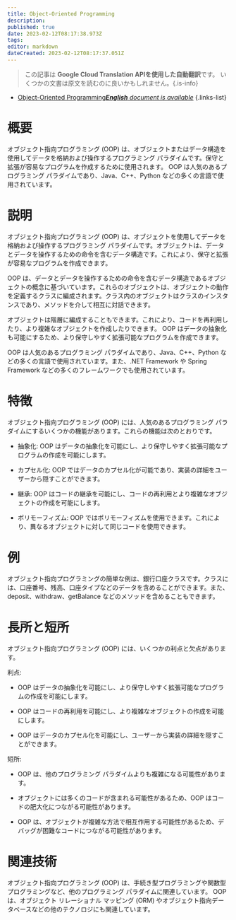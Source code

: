 ```yaml
---
title: Object-Oriented Programming
description: 
published: true
date: 2023-02-12T08:17:38.973Z
tags: 
editor: markdown
dateCreated: 2023-02-12T08:17:37.051Z
---
```


> この記事は **Google Cloud Translation APIを使用した自動翻訳**です。
いくつかの文書は原文を読むのに良いかもしれません。{.is-info}



- [Object-Oriented Programming***English** document is available*](/en/Knowledge-base/Dictionary/object-oriented-programming)
{.links-list}


# 概要
オブジェクト指向プログラミング (OOP) は、オブジェクトまたはデータ構造を使用してデータを格納および操作するプログラミング パラダイムです。保守と拡張が容易なプログラムを作成するために使用されます。 OOP は人気のあるプログラミング パラダイムであり、Java、C++、Python などの多くの言語で使用されています。

# 説明
オブジェクト指向プログラミング (OOP) は、オブジェクトを使用してデータを格納および操作するプログラミング パラダイムです。オブジェクトは、データとデータを操作するための命令を含むデータ構造です。これにより、保守と拡張が容易なプログラムを作成できます。

OOP は、データとデータを操作するための命令を含むデータ構造であるオブジェクトの概念に基づいています。これらのオブジェクトは、オブジェクトの動作を定義するクラスに編成されます。クラス内のオブジェクトはクラスのインスタンスであり、メソッドを介して相互に対話できます。

オブジェクトは階層に編成することもできます。これにより、コードを再利用したり、より複雑なオブジェクトを作成したりできます。 OOP はデータの抽象化も可能にするため、より保守しやすく拡張可能なプログラムを作成できます。

OOP は人気のあるプログラミング パラダイムであり、Java、C++、Python などの多くの言語で使用されています。また、.NET Framework や Spring Framework などの多くのフレームワークでも使用されています。

# 特徴
オブジェクト指向プログラミング (OOP) には、人気のあるプログラミング パラダイムにするいくつかの機能があります。これらの機能は次のとおりです。

- 抽象化: OOP はデータの抽象化を可能にし、より保守しやすく拡張可能なプログラムの作成を可能にします。

- カプセル化: OOP ではデータのカプセル化が可能であり、実装の詳細をユーザーから隠すことができます。

- 継承: OOP はコードの継承を可能にし、コードの再利用とより複雑なオブジェクトの作成を可能にします。

- ポリモーフィズム: OOP ではポリモーフィズムを使用できます。これにより、異なるオブジェクトに対して同じコードを使用できます。

# 例
オブジェクト指向プログラミングの簡単な例は、銀行口座クラスです。クラスには、口座番号、残高、口座タイプなどのデータを含めることができます。また、deposit、withdraw、getBalance などのメソッドを含めることもできます。

# 長所と短所
オブジェクト指向プログラミング (OOP) には、いくつかの利点と欠点があります。

利点:

- OOP はデータの抽象化を可能にし、より保守しやすく拡張可能なプログラムの作成を可能にします。

- OOP はコードの再利用を可能にし、より複雑なオブジェクトの作成を可能にします。

- OOP はデータのカプセル化を可能にし、ユーザーから実装の詳細を隠すことができます。

短所:

- OOP は、他のプログラミング パラダイムよりも複雑になる可能性があります。

- オブジェクトには多くのコードが含まれる可能性があるため、OOP はコードの肥大化につながる可能性があります。

- OOP は、オブジェクトが複雑な方法で相互作用する可能性があるため、デバッグが困難なコードにつながる可能性があります。

# 関連技術
オブジェクト指向プログラミング (OOP) は、手続き型プログラミングや関数型プログラミングなど、他のプログラミング パラダイムに関連しています。 OOP は、オブジェクト リレーショナル マッピング (ORM) やオブジェクト指向データベースなどの他のテクノロジにも関連しています。